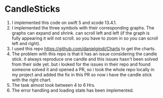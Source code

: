 # CandleSticks

1. I implemented this code on swift 5 and xcode 13.4.1.
2. I implemented the three symbols with their corresponding graphs. The graphs can expand and shrink. can scroll left and left (if the graph is fully appearing it will not scroll. so you have to zoom in so you can scroll left and right).
3. I used this repo https://github.com/danielgindi/Charts to get the charts.
4. The problem with this repo is that it has an issue considering the candle stick. it always reproduce one candle and this issues hasn't been solved from their side yet. but i looked for the issues in their repo and found someone solved it and opened a PR, so i took the whole repo locally in my project and added the fix in this PR so now i have the candle stick with the right chart.
5. The task almost took between 4 to 6 Hrs.
6. The error handling and loading state has been implemented.
